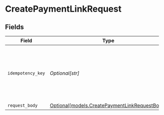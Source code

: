 # CreatePaymentLinkRequest


## Fields

| Field                                                                                      | Type                                                                                       | Required                                                                                   | Description                                                                                | Example                                                                                    |
| ------------------------------------------------------------------------------------------ | ------------------------------------------------------------------------------------------ | ------------------------------------------------------------------------------------------ | ------------------------------------------------------------------------------------------ | ------------------------------------------------------------------------------------------ |
| `idempotency_key`                                                                          | *Optional[str]*                                                                            | :heavy_minus_sign:                                                                         | A unique key to ensure idempotent requests. This key should be a UUID v4 string.           | 123e4567-e89b-12d3-a456-426                                                                |
| `request_body`                                                                             | [Optional[models.CreatePaymentLinkRequestBody]](../models/createpaymentlinkrequestbody.md) | :heavy_minus_sign:                                                                         | N/A                                                                                        |                                                                                            |